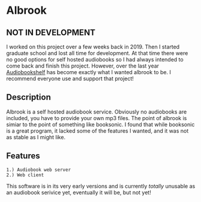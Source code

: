<h1> Albrook </h1>
<h2> NOT IN DEVELOPMENT </h2>
I worked on this project over a few weeks back in 2019. Then I started graduate school and lost all time for development. At that time there were no good options for self hosted audiobooks so I had always intended to come back and finish this project. However, over the last year <a href="https://www.audiobookshelf.org/">Audiobookshelf</a> has become exactly what I wanted albrook to be. I recommend everyone use and support that project!

<h2> Description </h2>
Albrook is a self hosted audiobook service. Obviously no audiobooks are included, you have to provide your own mp3 files. The point of albrook is simiar to the point of something like booksonic. I found that while booksonic is a great program, it lacked some of the features I wanted, and it was not as stable as I might like.

<h2> Features </h2>

    1.) Audiobook web server
    2.) Web client

This software is in its very early versions and is currently <em> totally </em> unusable as an audiobook serivice yet, eventually it will be, but not yet!
